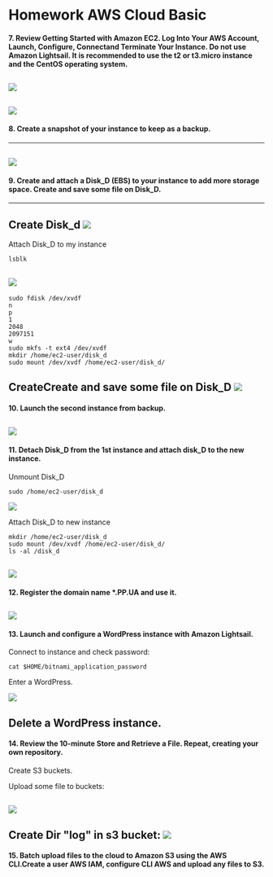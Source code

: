 # Homework AWS Cloud Basic

####  7. Review Getting Started with Amazon EC2. Log Into Your AWS Account, Launch, Configure, Connectand Terminate Your Instance. Do not use Amazon Lightsail. It is recommended to use the t2 or t3.micro instance and the CentOS operating system.

![](red_hat_EC2.png)
---
![](aws_red_hat.png)
---

####  8. Create a snapshot of your instance to keep as a backup.
---
![](snapshots_red_hat_complete.png)
---

####  9. Create and attach a Disk_D (EBS) to your instance to add more storage space. Create and save some file on Disk_D.
---
Create Disk_d
![](create_Disk_d.png)
---

Attach Disk_D to my instance
````
lsblk
````
![](attached_disk.png)
---
````
sudo fdisk /dev/xvdf
n
p
1
2048
2097151
w
sudo mkfs -t ext4 /dev/xvdf
mkdir /home/ec2-user/disk_d
sudo mount /dev/xvdf /home/ec2-user/disk_d/
````
CreateCreate and save some file on Disk_D
![](create_file_disk_d.png)
---
####  10. Launch the second instance from backup.
![](lounch_new_incstace.png)
---
####  11. Detach Disk_D from the 1st instance and attach disk_D to the new instance.
Unmount Disk_D
````
sudo /home/ec2-user/disk_d
````
![](umount_disk.png)

Attach Disk_D to new instance
````
mkdir /home/ec2-user/disk_d
sudo mount /dev/xvdf /home/ec2-user/disk_d/
ls -al /disk_d
````
![](attached_disk_chek_file.png)
---

####  12. Register the domain name *.PP.UA and use it.

![](domain_pp_ua.png)
---

####  13. Launch and configure a WordPress instance with Amazon Lightsail.

Connect to instance and check password:
````
cat $HOME/bitnami_application_password
````

Enter a WordPress.

![](enter_wp.png)

Delete a WordPress instance.
---

####  14. Review the 10-minute Store and Retrieve a File. Repeat, creating your own repository.

Create S3 buckets.

Upload some file to buckets:

![](upload_s3_bucket.png)
---

Create Dir "log" in s3 bucket:
![](create_dir_s3.png)
---

####  15. Batch upload files to the cloud to Amazon S3 using the AWS CLI.Create a user AWS IAM, configure CLI AWS and upload any files to S3. 








